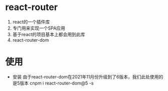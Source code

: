 # react-router
1. react的一个插件库
2. 专门用来实现一个SPA应用
3. 基于react的项目基本上都会用到此库
4. react-router-dom

# 使用
* 安装
  由于react-router-dom在2021年11月份升级到了6版本，我们此处使用的是5版本
    cnpm i react-router-dom@5 -s